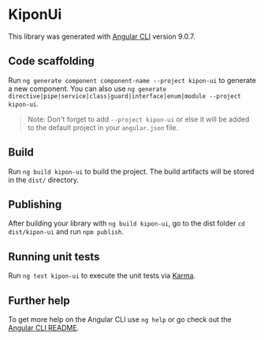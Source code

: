 # KiponUi

This library was generated with [Angular CLI](https://github.com/angular/angular-cli) version 9.0.7.

## Code scaffolding

Run `ng generate component component-name --project kipon-ui` to generate a new component. You can also use `ng generate directive|pipe|service|class|guard|interface|enum|module --project kipon-ui`.
> Note: Don't forget to add `--project kipon-ui` or else it will be added to the default project in your `angular.json` file. 

## Build

Run `ng build kipon-ui` to build the project. The build artifacts will be stored in the `dist/` directory.

## Publishing

After building your library with `ng build kipon-ui`, go to the dist folder `cd dist/kipon-ui` and run `npm publish`.

## Running unit tests

Run `ng test kipon-ui` to execute the unit tests via [Karma](https://karma-runner.github.io).

## Further help

To get more help on the Angular CLI use `ng help` or go check out the [Angular CLI README](https://github.com/angular/angular-cli/blob/master/README.md).
